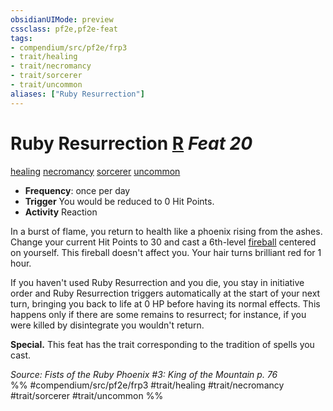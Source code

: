 ```yaml
---
obsidianUIMode: preview
cssclass: pf2e,pf2e-feat
tags:
- compendium/src/pf2e/frp3
- trait/healing
- trait/necromancy
- trait/sorcerer
- trait/uncommon
aliases: ["Ruby Resurrection"]
---
```

# Ruby Resurrection  [R](../../Rules/core-rulebook/chapter-9-playing-the-game.md#Actions "Reaction") *Feat 20*  
[healing](../../Rules/traits/healing.md)  [necromancy](../../Rules/traits/necromancy.md)  [sorcerer](../../Rules/traits/sorcerer.md)  [uncommon](../../Rules/traits/uncommon.md)  

- **Frequency**: once per day
- **Trigger** You would be reduced to 0 Hit Points.
- **Activity** Reaction

In a burst of flame, you return to health like a phoenix rising from the ashes. Change your current Hit Points to 30 and cast a 6th-level [fireball](../spells/fireball.md) centered on yourself. This fireball doesn't affect you. Your hair turns brilliant red for 1 hour.

If you haven't used Ruby Resurrection and you die, you stay in initiative order and Ruby Resurrection triggers automatically at the start of your next turn, bringing you back to life at 0 HP before having its normal effects. This happens only if there are some remains to resurrect; for instance, if you were killed by disintegrate you wouldn't return.

**Special.** This feat has the trait corresponding to the tradition of spells you cast.

*Source: Fists of the Ruby Phoenix #3: King of the Mountain p. 76*  
%% #compendium/src/pf2e/frp3 #trait/healing #trait/necromancy #trait/sorcerer #trait/uncommon %%